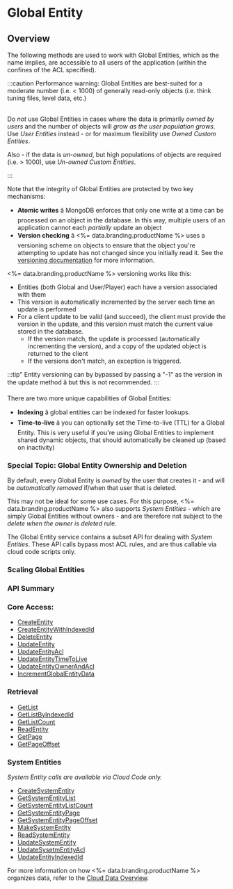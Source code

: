 # Global Entity
## Overview



The following methods are used to work with Global Entities, which as the name implies, are accessible to all users of the application (within the confines of the ACL specified).

:::caution
Performance warning: Global Entities are best-suited for a moderate number (i.e. < 1000) of generally read-only objects (i.e. think tuning files, level data, etc.)<br/>
<br/>
<p>Do <em>not</em> use Global Entities in cases where the data is primarily <em>owned by users</em> and the number of objects will <em>grow as the user population grows</em>. Use <em>User Entities</em> instead - or for maximum flexibility use <em>Owned Custom Entities</em>.</p>

<p>Also - if the data is <em>un-owned</em>, but high populations of objects are required (i.e. > 1000), use <em>Un-owned Custom Entities</em>.</p>
:::

Note that the integrity of Global Entities are protected by two key mechanisms:

- **Atomic writes** â MongoDB enforces that only one write at a time can be processed on an object in the database. In this way, multiple users of an application cannot each *partially* update an object
- **Version checking** â <%= data.branding.productName %> uses a versioning scheme on objects to ensure that the object you're attempting to update has not changed since you initially read it. See the [versioning documentation](/api/appendix/version) for more information.

<%= data.branding.productName %> versioning works like this:

- Entities (both Global and User/Player) each have a version associated with them
- This version is automatically incremented by the server each time an update is performed
- For a client update to be valid (and succeed), the client must provide the version in the update, and this version must match the current value stored in the database.
  - If the version match, the update is processed (automatically incrementing the version), and a copy of the updated object is returned to the client
  - If the versions don't match, an exception is triggered.

:::tip"
Entity versioning can by bypassed by passing a "-1" as the version in the update method â but this is not recommended.
:::

There are two more unique capabilities of Global Entities:

- **Indexing** â global entities can be indexed for faster lookups.
- **Time-to-live** â you can optionally set the Time-to-live (TTL) for a Global Entity.  This is very useful if you're using Global Entities to implement shared dynamic objects, that should automatically be cleaned up (based on inactivity)

### Special Topic: Global Entity Ownership and Deletion

By default, every Global Entity is *owned* by the user that creates it - and will be *automatically removed* if/when that user that is deleted.

This may not be ideal for some use cases. For this purpose, <%= data.branding.productName %> also supports *System Entities* - which are simply Global Entities without owners - and are therefore not subject to the *delete when the owner is deleted* rule.

The Global Entity service contains a subset API for dealing with *System Entities*. These API calls bypass most ACL rules, and are thus callable via cloud code scripts only.

### Scaling Global Entities


### API Summary

### Core Access:

* [CreateEntity](/api/capi/globalentity/createentity)
* [CreateEntityWithIndexedId](/api/capi/globalentity/createentitywithindexedid)
* [DeleteEntity](/api/capi/globalentity/deleteentity)
* [UpdateEntity](/api/capi/globalentity/updateentity)
* [UpdateEntityAcl](/api/capi/globalentity/updateentityacl)
* [UpdateEntityTimeToLive](/api/capi/globalentity/updateentitytimetolive)
* [UpdateEntityOwnerAndAcl](/api/capi/globalentity/updateentityownerandacl)
* [IncrementGlobalEntityData](/api/capi/globalentity/incrementglobalentitydata)

### Retrieval

* [GetList](/api/capi/globalentity/getlist)
* [GetListByIndexedId](/api/capi/globalentity/getlistbyindexedid)
* [GetListCount](/api/capi/globalentity/getlistcount)
* [ReadEntity](/api/capi/globalentity/readentity)
* [GetPage](/api/capi/globalentity/getpage)
* [GetPageOffset](/api/capi/globalentity/getpageoffset)

### System Entities

*System Entity calls are available via Cloud Code only.*

* [CreateSystemEntity](/api/capi/globalentity/createsystementity)
* [GetSystemEntityList](/api/capi/globalentity/getsystementitylist)
* [GetSystemEntityListCount](/api/capi/globalentity/getsystementitylistcount)
* [GetSystemEntityPage](/api/capi/globalentity/getsystementitypage)
* [GetSystemEntityPageOffset](/api/capi/globalentity/getsystementitypageoffset)
* [MakeSystemEntity](/api/capi/globalentity/makesystementity)
* [ReadSystemEntity](/api/capi/globalentity/readsystementity)
* [UpdateSystemEntity](/api/capi/globalentity/updatesystementity)
* [UpdateSysetmEntityAcl](/api/capi/globalentity/updatesystementityacl)
* [UpdateEntityIndexedId](/api/capi/globalentity/updateentityindexedid)




For more information on how <%= data.branding.productName %> organizes data, refer to the [Cloud Data Overview](http://getbraincloud.com/apidocs/api-modules/data/).



<DocCardList />